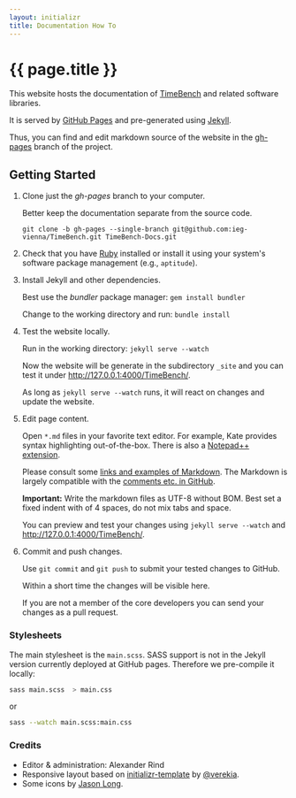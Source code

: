 ```yaml
---
layout: initializr
title: Documentation How To
---
```


# {{ page.title }}

This website hosts the documentation of [TimeBench](https://github.com/ieg-vienna/TimeBench) 
and related software libraries. 

It is served by [GitHub Pages](https://help.github.com/articles/what-are-github-pages) 
and pre-generated using [Jekyll](https://help.github.com/articles/using-jekyll-with-pages).

Thus, you can find and edit markdown source of the website in the 
[gh-pages](https://github.com/ieg-vienna/TimeBench/tree/gh-pages) branch of the project.

## Getting Started

1. Clone just the _gh-pages_ branch to your computer.

    Better keep the documentation separate from the source code.

    `git clone -b gh-pages --single-branch git@github.com:ieg-vienna/TimeBench.git TimeBench-Docs.git`


2. Check that you have [Ruby](https://www.ruby-lang.org/en/) installed 
    or install it using your system's software package management (e.g., `aptitude`).

3. Install Jekyll and other dependencies.

    Best use the _bundler_ package manager: `gem install bundler`

    Change to the working directory and run: `bundle install` 

4. Test the website locally.

    Run in the working directory: `jekyll serve --watch`

    Now the website will be generate in the subdirectory `_site` 
    and you can test it under <http://127.0.0.1:4000/TimeBench/>.

    As long as `jekyll serve --watch` runs, it will react on changes and update the website.

5. Edit page content.
    
    Open `*.md` files in your favorite text editor. 
    For example, Kate provides syntax highlighting out-of-the-box.
    There is also a [Notepad++ extension](http://superuser.com/questions/586177/how-to-use-markdown-in-notepad/586181#586181).

    Please consult some [links and examples of Markdown](markdown-playground.html). 
    The Markdown is largely compatible with the [comments etc. in GitHub](https://help.github.com/articles/github-flavored-markdown).

    __Important:__ Write the markdown files as UTF-8 without BOM. 
    Best set a fixed indent with of 4 spaces, do not mix tabs and space. 

    You can preview and test your changes using `jekyll serve --watch` and <http://127.0.0.1:4000/TimeBench/>.

6. Commit and push changes.

    Use `git commit` and `git push` to submit your tested changes to GitHub.

    Within a short time the changes will be visible here.

    If you are not a member of the core developers you can send your changes as a pull request.


### Stylesheets

The main stylesheet is the `main.scss`.
SASS support is not in the Jekyll version currently deployed at GitHub pages.
Therefore we pre-compile it locally:

~~~ bash
sass main.scss  > main.css
~~~
or

~~~ bash
sass --watch main.scss:main.css
~~~

### Credits

- Editor & administration: Alexander Rind
- Responsive layout based on [initializr-template](https://github.com/verekia/initializr-template) by [@verekia](http://twitter.com/#!/verekia).
- Some icons by [Jason Long](https://twitter.com/jasonlong).
